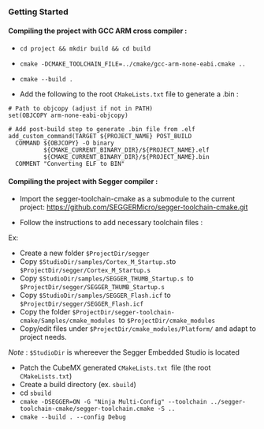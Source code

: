 ### Getting Started 


#### Compiling the project with GCC ARM cross compiler : 

- `cd project && mkdir build && cd build`
- `cmake -DCMAKE_TOOLCHAIN_FILE=../cmake/gcc-arm-none-eabi.cmake ..`
- `cmake --build .`

- Add the following to the root `CMakeLists.txt` file to generate a .bin : 

```
# Path to objcopy (adjust if not in PATH)
set(OBJCOPY arm-none-eabi-objcopy)

# Add post-build step to generate .bin file from .elf
add_custom_command(TARGET ${PROJECT_NAME} POST_BUILD
  COMMAND ${OBJCOPY} -O binary
          ${CMAKE_CURRENT_BINARY_DIR}/${PROJECT_NAME}.elf
          ${CMAKE_CURRENT_BINARY_DIR}/${PROJECT_NAME}.bin
  COMMENT "Converting ELF to BIN"

```

#### Compiling the project with Segger compiler : 

- Import the segger-toolchain-cmake as a submodule to the current project: https://github.com/SEGGERMicro/segger-toolchain-cmake.git

- Follow the instructions to add necessary toolchain files : 

Ex: 
  
- Create a new folder `$ProjectDir/segger`
- Copy `$StudioDir/samples/Cortex_M_Startup.s`to `$ProjectDir/segger/Cortex_M_Startup.s`
- Copy `$StudioDir/samples/SEGGER_THUMB_Startup.s `to `$ProjectDir/segger/SEGGER_THUMB_Startup.s`
- Copy `$StudioDir/samples/SEGGER_Flash.icf` to `$ProjectDir/segger/SEGGER_Flash.icf`
- Copy the folder `$ProjectDir/segger-toolchain-cmake/Samples/cmake_modules `to `$ProjectDir/cmake_modules`
- Copy/edit files under `$ProjectDir/cmake_modules/Platform/` and adapt to project needs.

*Note* : `$StudioDir` is whereever the Segger Embedded Studio is located

- Patch the CubeMX generated `CMakeLists.txt `file (the root `CMakeLists.txt`)
- Create a build directory (ex. `sbuild`)
- cd `sbuild`
- `cmake -DSEGGER=ON -G "Ninja Multi-Config" --toolchain ../segger-toolchain-cmake/segger-toolchain.cmake -S ..`
- `cmake --build . --config Debug`